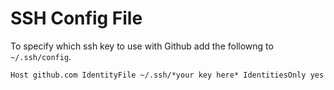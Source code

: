 # SSH Config File

To specify which ssh key to use with Github add the followng to `~/.ssh/config`.

`Host github.com
  IdentityFile ~/.ssh/*your key here*
  IdentitiesOnly yes`
